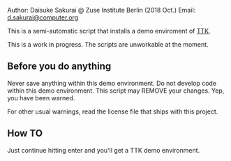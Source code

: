 Author: Daisuke Sakurai @ Zuse Institute Berlin (2018 Oct.)
Email: d.sakurai@computer.org

This is a semi-automatic script that installs a demo enviroment of [TTK](https://topology-tool-kit.github.io/installation.html).

This is a work in progress. The scripts are unworkable at the moment.

Before you do anything
----------------------

Never save anything within this demo environment.
Do not develop code within this demo environment.
This script may REMOVE your changes.
Yep, you have been warned.

For other usual warnings, read the license file that ships with this project.

How TO
------
Just continue hitting enter and you'll get a TTK demo environment.
